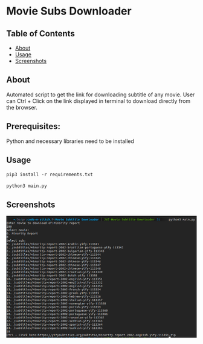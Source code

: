 # Movie Subs Downloader

## Table of Contents

- [About](#about)
- [Usage](#usage)
- [Screenshots](#ss)

## About <a name = "about"></a>
Automated script to get the link for downloading subtitle of any movie. User can Ctrl + Click on the link displayed in terminal to download directly from the browser.

## Prerequisites:
Python and necessary libraries need to be installed

## Usage <a name = "usage"></a>
```
pip3 install -r requirements.txt
```
```
python3 main.py
```
## Screenshots <a name = "ss"></a>
<img src="screens/SS1.png">

